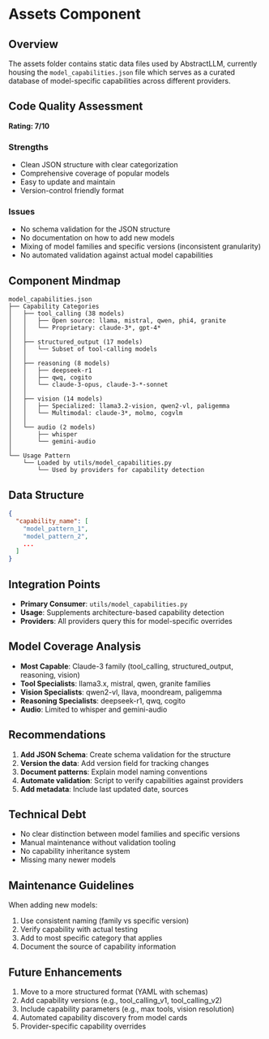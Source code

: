 # Assets Component

## Overview
The assets folder contains static data files used by AbstractLLM, currently housing the `model_capabilities.json` file which serves as a curated database of model-specific capabilities across different providers.

## Code Quality Assessment
**Rating: 7/10**

### Strengths
- Clean JSON structure with clear categorization
- Comprehensive coverage of popular models
- Easy to update and maintain
- Version-control friendly format

### Issues
- No schema validation for the JSON structure
- No documentation on how to add new models
- Mixing of model families and specific versions (inconsistent granularity)
- No automated validation against actual model capabilities

## Component Mindmap
```
model_capabilities.json
├── Capability Categories
│   ├── tool_calling (38 models)
│   │   ├── Open source: llama, mistral, qwen, phi4, granite
│   │   └── Proprietary: claude-3*, gpt-4*
│   │
│   ├── structured_output (17 models)
│   │   └── Subset of tool-calling models
│   │
│   ├── reasoning (8 models)
│   │   ├── deepseek-r1
│   │   ├── qwq, cogito
│   │   └── claude-3-opus, claude-3-*-sonnet
│   │
│   ├── vision (14 models)
│   │   ├── Specialized: llama3.2-vision, qwen2-vl, paligemma
│   │   └── Multimodal: claude-3*, molmo, cogvlm
│   │
│   └── audio (2 models)
│       ├── whisper
│       └── gemini-audio
│
└── Usage Pattern
    └── Loaded by utils/model_capabilities.py
        └── Used by providers for capability detection
```

## Data Structure
```json
{
  "capability_name": [
    "model_pattern_1",
    "model_pattern_2",
    ...
  ]
}
```

## Integration Points
- **Primary Consumer**: `utils/model_capabilities.py`
- **Usage**: Supplements architecture-based capability detection
- **Providers**: All providers query this for model-specific overrides

## Model Coverage Analysis
- **Most Capable**: Claude-3 family (tool_calling, structured_output, reasoning, vision)
- **Tool Specialists**: llama3.x, mistral, qwen, granite families
- **Vision Specialists**: qwen2-vl, llava, moondream, paligemma
- **Reasoning Specialists**: deepseek-r1, qwq, cogito
- **Audio**: Limited to whisper and gemini-audio

## Recommendations
1. **Add JSON Schema**: Create schema validation for the structure
2. **Version the data**: Add version field for tracking changes
3. **Document patterns**: Explain model naming conventions
4. **Automate validation**: Script to verify capabilities against providers
5. **Add metadata**: Include last updated date, sources

## Technical Debt
- No clear distinction between model families and specific versions
- Manual maintenance without validation tooling
- No capability inheritance system
- Missing many newer models

## Maintenance Guidelines
When adding new models:
1. Use consistent naming (family vs specific version)
2. Verify capability with actual testing
3. Add to most specific category that applies
4. Document the source of capability information

## Future Enhancements
1. Move to a more structured format (YAML with schemas)
2. Add capability versions (e.g., tool_calling_v1, tool_calling_v2)
3. Include capability parameters (e.g., max tools, vision resolution)
4. Automated capability discovery from model cards
5. Provider-specific capability overrides